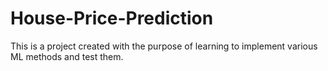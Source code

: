 # House-Price-Prediction
This is a project created with the purpose of learning to implement various ML methods and test them.
